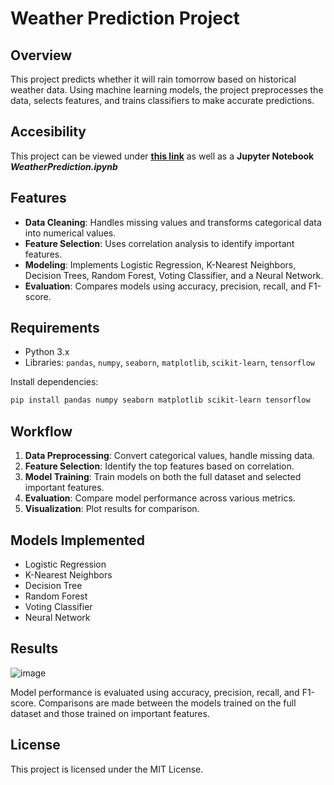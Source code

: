 # Weather Prediction Project

## Overview
This project predicts whether it will rain tomorrow based on historical weather data. Using machine learning models, the project preprocesses the data, selects features, and trains classifiers to make accurate predictions.

## Accesibility
This project can be viewed under <ins>[**this link**]([url](https://serzeliuk.github.io/Weather-Prediction/))</ins> as well as a **Jupyter Notebook** ***WeatherPrediction.ipynb***

## Features
- **Data Cleaning**: Handles missing values and transforms categorical data into numerical values.
- **Feature Selection**: Uses correlation analysis to identify important features.
- **Modeling**: Implements Logistic Regression, K-Nearest Neighbors, Decision Trees, Random Forest, Voting Classifier, and a Neural Network.
- **Evaluation**: Compares models using accuracy, precision, recall, and F1-score.

## Requirements
- Python 3.x
- Libraries: `pandas`, `numpy`, `seaborn`, `matplotlib`, `scikit-learn`, `tensorflow`

Install dependencies:

```bash
pip install pandas numpy seaborn matplotlib scikit-learn tensorflow
```

## Workflow
1. **Data Preprocessing**: Convert categorical values, handle missing data.
2. **Feature Selection**: Identify the top features based on correlation.
3. **Model Training**: Train models on both the full dataset and selected important features.
4. **Evaluation**: Compare model performance across various metrics.
5. **Visualization**: Plot results for comparison.

## Models Implemented
- Logistic Regression
- K-Nearest Neighbors
- Decision Tree
- Random Forest
- Voting Classifier
- Neural Network

## Results
![image](https://github.com/user-attachments/assets/68ac9684-9d15-421a-b562-047455f02780)

Model performance is evaluated using accuracy, precision, recall, and F1-score. Comparisons are made between the models trained on the full dataset and those trained on important features.

## License
This project is licensed under the MIT License.
